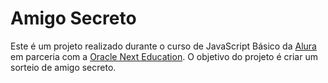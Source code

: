 # Amigo Secreto

Este é um projeto realizado durante o curso de JavaScript Básico da [Alura](https://www.alura.com.br/) em parceria com a [Oracle Next Education](https://www.oracle.com/br/education/next-education/). O objetivo do projeto é criar um sorteio de amigo secreto.
